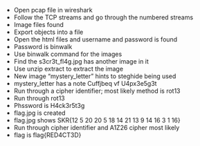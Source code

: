 -	Open pcap file in wireshark
-	Follow the TCP streams and go through the numbered streams
-	Image files found 
-	Export objects into a file
-	Open the html files and username and password is found
-	Password is binwalk
-	Use binwalk command for the images
-	Find the s3cr3t_fl4g.jpg has another image in it
-	Use unzip extract to extract the image
-	New image “mystery_letter” hints to steghide being used 
-	mystery_letter has a note Cuffjbeq vf U4px3e5g3t
-	Run through a cipher identifier; most likely method is rot13
-	Run through rot13
-	Phssword is H4ck3r5t3g
-	flag.jpg is created
-	flag.jpg shows SKR{12 5 20 20 5 18 14 21 13 9 14 16 3 1 16}
-	Run through cipher identifier and A1Z26 cipher most likely
-	flag is flag{RED4CT3D} 
